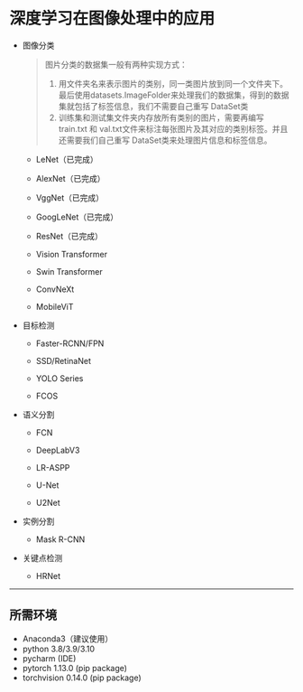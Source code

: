 # 深度学习在图像处理中的应用

* 图像分类
  > 图片分类的数据集一般有两种实现方式：
  > 1. 用文件夹名来表示图片的类别，同一类图片放到同一个文件夹下。 最后使用datasets.ImageFolder来处理我们的数据集，得到的数据集就包括了标签信息，我们不需要自己重写 DataSet类
  > 2. 训练集和测试集文件夹内存放所有类别的图片，需要再编写 train.txt 和 val.txt文件来标注每张图片及其对应的类别标签。并且还需要我们自己重写 DataSet类来处理图片信息和标签信息。
  * LeNet（已完成）
 
  * AlexNet（已完成）

  * VggNet（已完成）

  * GoogLeNet（已完成）
 
  * ResNet（已完成）

  * Vision Transformer

  * Swin Transformer

  * ConvNeXt

  * MobileViT

* 目标检测
  * Faster-RCNN/FPN

  * SSD/RetinaNet

  * YOLO Series

  * FCOS

* 语义分割 
  * FCN 

  * DeepLabV3 

  * LR-ASPP

  * U-Net

  * U2Net

* 实例分割
  * Mask R-CNN

* 关键点检测
  * HRNet
---

## 所需环境
* Anaconda3（建议使用）
* python 3.8/3.9/3.10
* pycharm (IDE)
* pytorch 1.13.0 (pip package)
* torchvision 0.14.0 (pip package)
